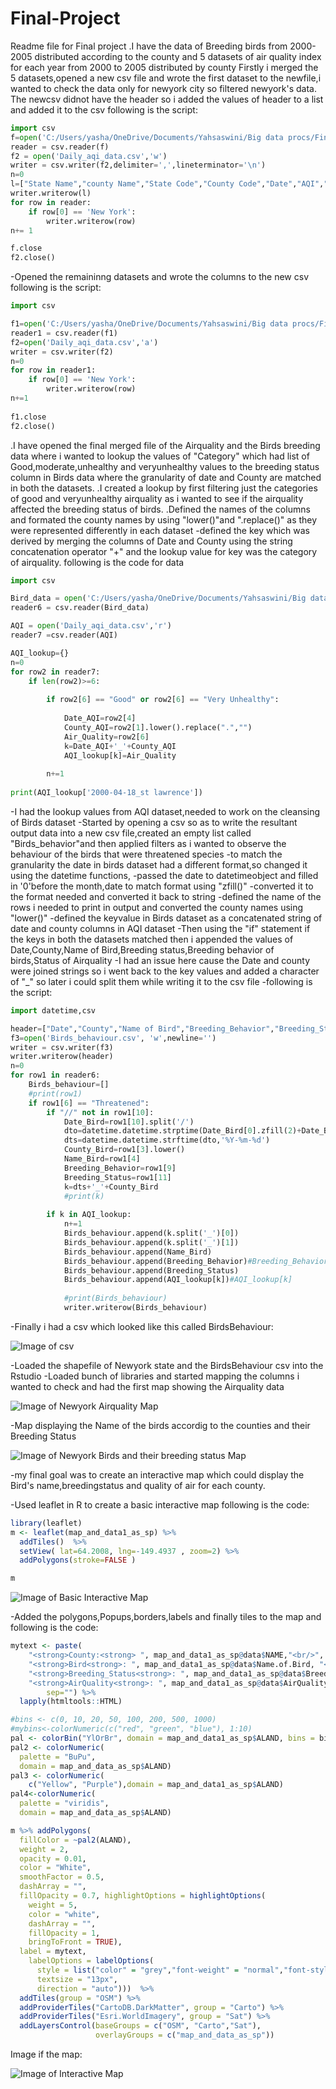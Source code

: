 # Final-Project
Readme file for Final project
.I have the data of Breeding birds from 2000-2005 distributed according to the county and 5 datasets of air quality index for each year from 2000 to 2005 distributed by county
Firstly i merged the 5 datasets,opened a new csv file and wrote the first dataset to the newfile,i wanted to check the data only for newyork city so filtered newyork's data.
The newcsv didnot have the header so i added the values of header to a list and added it to the csv
following is the script:
```python
import csv
f=open('C:/Users/yasha/OneDrive/Documents/Yahsaswini/Big data procs/Final Project/daily_aqi_by_county_2000.csv','r')
reader = csv.reader(f)
f2 = open('Daily_aqi_data.csv','w')
writer = csv.writer(f2,delimiter=',',lineterminator='\n')
n=0
l=["State Name","county Name","State Code","County Code","Date","AQI","Category","Defining Parameter","Defining Site","Number of Sites Reporting"]
writer.writerow(l)
for row in reader:
    if row[0] == 'New York':
        writer.writerow(row)
n+= 1

f.close
f2.close()
```

-Opened the remaininng datasets and wrote the columns to the new csv
following is the script:

```python
import csv 

f1=open('C:/Users/yasha/OneDrive/Documents/Yahsaswini/Big data procs/Final Project/daily_aqi_by_county_2001.csv','r')
reader1 = csv.reader(f1)
f2=open('Daily_aqi_data.csv','a') 
writer = csv.writer(f2)
n=0
for row in reader1:
    if row[0] == 'New York':
        writer.writerow(row)
n+=1
    
f1.close
f2.close()
```


.I have opened the final merged file of the Airquality and the Birds breeding data where i wanted to lookup the values of "Category" which had list of Good,moderate,unhealthy and veryunhealthy
values to the breeding status column in Birds data where the granularity of date and County are matched in both the datasets.
.I created a lookup by first filtering just the categories of good and veryunhealthy airquality as i wanted to see if the airquality affected the breeding status of birds.
.Defined the names of the columns and formated the county names by using "lower()"and ".replace()" as they were represented differently in each dataset
-defined the key which was derived by merging the columns of Date and County using the string concatenation operator "+" and the lookup value for key was the category of airquality.
following is the code for data
```python
import csv

Bird_data = open('C:/Users/yasha/OneDrive/Documents/Yahsaswini/Big data procs/Final Project/Breeding_Bird_Atlas__Second_Edition__2000-2005.csv', 'r')
reader6 = csv.reader(Bird_data)

AQI = open('Daily_aqi_data.csv','r')
reader7 =csv.reader(AQI)

AQI_lookup={}
n=0
for row2 in reader7:
    if len(row2)>=6:
        
        if row2[6] == "Good" or row2[6] == "Very Unhealthy":
            
            Date_AQI=row2[4]
            County_AQI=row2[1].lower().replace(".","")
            Air_Quality=row2[6]
            k=Date_AQI+'_'+County_AQI
            AQI_lookup[k]=Air_Quality
            
        n+=1
    
print(AQI_lookup['2000-04-18_st lawrence'])
```

-I had the lookup values from AQI dataset,needed to work on the cleansing of Birds dataset 
-Started by opening a csv so as to write the resultant output data into a new csv file,created an empty list called "Birds_behavior"and then applied filters as i wanted to observe the behaviour of the birds that were threatened species
-to match the granularity the date in birds dataset had a different format,so changed it using the datetime functions,
-passed the date to datetimeobject and filled in '0'before the month,date to match format using "zfill()"
-converted it to the format needed and converted it back to string
-defined the name of the rows i needed to print in output and converted the county names using "lower()"
-defined the keyvalue in Birds dataset as a concatenated string of date and county columns in AQI dataset
-Then using the "if" statement if the keys in both the datasets matched then i appended the values of Date,County,Name of Bird,Breeding status,Breeding behavior of birds,Status of Airquality
-I had an issue here cause the Date and county were joined strings so i went back to the key values and added a character of "_" so later i could split them while writing it to the csv file
-following is the script:
```python
import datetime,csv

header=["Date","County","Name of Bird","Breeding_Behavior","Breeding_Status","AirQuality"]
f3=open('Birds_behaviour.csv', 'w',newline='') 
writer = csv.writer(f3)
writer.writerow(header)
n=0
for row1 in reader6:
    Birds_behaviour=[]
    #print(row1)
    if row1[6] == "Threatened":
        if "//" not in row1[10]:
            Date_Bird=row1[10].split('/')
            dto=datetime.datetime.strptime(Date_Bird[0].zfill(2)+Date_Bird[1].zfill(2)+Date_Bird[2],'%m%d%Y')
            dts=datetime.datetime.strftime(dto,'%Y-%m-%d')
            County_Bird=row1[3].lower()
            Name_Bird=row1[4]
            Breeding_Behavior=row1[9]
            Breeding_Status=row1[11]
            k=dts+'_'+County_Bird
            #print(k)
        
        if k in AQI_lookup:
            n+=1
            Birds_behaviour.append(k.split('_')[0])
            Birds_behaviour.append(k.split('_')[1])
            Birds_behaviour.append(Name_Bird)
            Birds_behaviour.append(Breeding_Behavior)#Breeding_Behavior
            Birds_behaviour.append(Breeding_Status)
            Birds_behaviour.append(AQI_lookup[k])#AQI_lookup[k]
            
            #print(Birds_behaviour)
            writer.writerow(Birds_behaviour)
```
-Finally i had a csv which looked like this called BirdsBehaviour:


![Image of csv](Images/Final_Excel_output.png)


-Loaded the shapefile of Newyork state and the BirdsBehaviour csv into the Rstudio
-Loaded bunch of libraries and started mapping the columns i wanted to check and had the first map showing the Airquality data





![Image of Newyork Airquality Map](Images/Newyork_Airquality_Data.png)

-Map displaying the Name of the birds accordig to the counties and their Breeding Status

![Image of Newyork Birds and their breeding status Map](Images/Birds_and_Breeding_status_of_the_birds.png)


-my final goal was to create an interactive map which could display the Bird's name,breedingstatus and quality of air for each county.

-Used leaflet in R to create a basic interactive map
following is the code:
```r
library(leaflet)
m <- leaflet(map_and_data1_as_sp) %>% 
  addTiles()  %>% 
  setView( lat=64.2008, lng=-149.4937 , zoom=2) %>%
  addPolygons(stroke=FALSE )

m
```

![Image of Basic Interactive Map](Images/Basic_interactive_Map.png)

-Added the polygons,Popups,borders,labels and finally tiles to the map and following is the code:

```r
mytext <- paste(
    "<strong>County:<strong> ", map_and_data1_as_sp@data$NAME,"<br/>", 
    "<strong>Bird<strong>: ", map_and_data1_as_sp@data$Name.of.Bird, "<br/>",
    "<strong>Breeding_Status<strong>: ", map_and_data1_as_sp@data$Breeding_Status, "<br/>",
    "<strong>AirQuality<strong>: ", map_and_data1_as_sp@data$AirQuality, "<br/>",
        sep="") %>%
  lapply(htmltools::HTML)

#bins <- c(0, 10, 20, 50, 100, 200, 500, 1000)
#mybins<-colorNumeric(c("red", "green", "blue"), 1:10)
pal <- colorBin("YlOrBr", domain = map_and_data1_as_sp$ALAND, bins = bins)
pal2 <- colorNumeric(
  palette = "BuPu",
  domain = map_and_data_as_sp$ALAND)
pal3 <- colorNumeric(
    c("Yellow", "Purple"),domain = map_and_data1_as_sp$ALAND)
pal4<-colorNumeric(
  palette = "viridis",
  domain = map_and_data_as_sp$ALAND)
```
```r
m %>% addPolygons(
  fillColor = ~pal2(ALAND),
  weight = 2,
  opacity = 0.01,
  color = "White",
  smoothFactor = 0.5,
  dashArray = "",
  fillOpacity = 0.7, highlightOptions = highlightOptions(
    weight = 5,
    color = "white",
    dashArray = "",
    fillOpacity = 1,
    bringToFront = TRUE),
  label = mytext,
    labelOptions = labelOptions( 
      style = list("color" = "grey","font-weight" = "normal","font-style" = "italic", padding = "3px 8px","box-shadow" = "3px 3px rgba(0,0,0,0.25)", 
      textsize = "13px", 
      direction = "auto")))  %>%
  addTiles(group = "OSM") %>%
  addProviderTiles("CartoDB.DarkMatter", group = "Carto") %>%
  addProviderTiles("Esri.WorldImagery", group = "Sat") %>%
  addLayersControl(baseGroups = c("OSM", "Carto","Sat"), 
                   overlayGroups = c("map_and_data_as_sp"))

```

Image if the map:

![Image of Interactive Map](Images/Interactive_Map.png)



